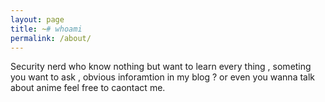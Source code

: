 ```yaml
---
layout: page
title: ~# whoami
permalink: /about/
---
```

Security nerd who know nothing but want to learn every thing , someting you want to ask ,  obvious inforamtion in my blog ? or even you wanna talk about anime feel free to caontact me. 

